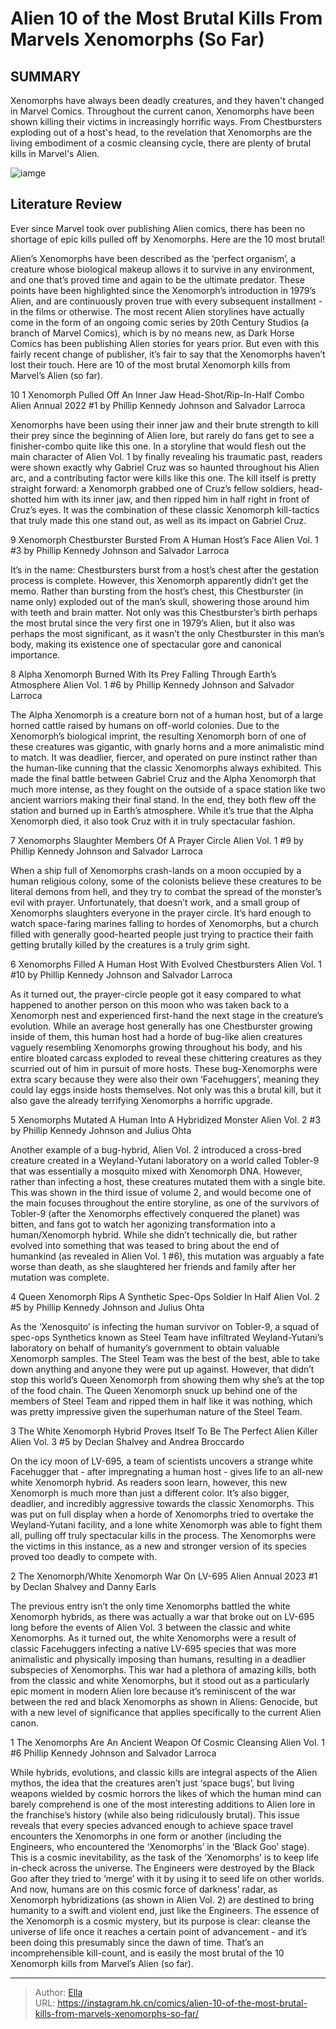 # Alien 10 of the Most Brutal Kills From Marvels Xenomorphs (So Far)


## SUMMARY 


 Xenomorphs have always been deadly creatures, and they haven&#39;t changed in Marvel Comics. 
 Throughout the current canon, Xenomorphs have been shown killing their victims in increasingly horrific ways. 
 From Chestbursters exploding out of a host&#39;s head, to the revelation that Xenomorphs are the living embodiment of a cosmic cleansing cycle, there are plenty of brutal kills in Marvel&#39;s Alien. 

![iamge](https://static1.srcdn.com/wordpress/wp-content/uploads/2023/12/10-marvel-alien-kills.jpg)

## Literature Review

Ever since Marvel took over publishing Alien comics, there has been no shortage of epic kills pulled off by Xenomorphs. Here are the 10 most brutal! 




Alien’s Xenomorphs have been described as the ‘perfect organism’, a creature whose biological makeup allows it to survive in any environment, and one that’s proved time and again to be the ultimate predator. These points have been highlighted since the Xenomorph’s introduction in 1979’s Alien, and are continuously proven true with every subsequent installment - in the films or otherwise.
The most recent Alien storylines have actually come in the form of an ongoing comic series by 20th Century Studios (a branch of Marvel Comics), which is by no means new, as Dark Horse Comics has been publishing Alien stories for years prior. But even with this fairly recent change of publisher, it’s fair to say that the Xenomorphs haven’t lost their touch. Here are 10 of the most brutal Xenomorph kills from Marvel’s Alien (so far).









 








 10  1 Xenomorph Pulled Off An Inner Jaw Head-Shot/Rip-In-Half Combo 
Alien Annual 2022 #1 by Phillip Kennedy Johnson and Salvador Larroca
        

Xenomorphs have been using their inner jaw and their brute strength to kill their prey since the beginning of Alien lore, but rarely do fans get to see a finisher-combo quite like this one. In a storyline that would flesh out the main character of Alien Vol. 1 by finally revealing his traumatic past, readers were shown exactly why Gabriel Cruz was so haunted throughout his Alien arc, and a contributing factor were kills like this one.
The kill itself is pretty straight forward: a Xenomorph grabbed one of Cruz’s fellow soldiers, head-shotted him with its inner jaw, and then ripped him in half right in front of Cruz’s eyes. It was the combination of these classic Xenomorph kill-tactics that truly made this one stand out, as well as its impact on Gabriel Cruz.





 9  Xenomorph Chestburster Bursted From A Human Host’s Face 
Alien Vol. 1 #3 by Phillip Kennedy Johnson and Salvador Larroca
        

It’s in the name: Chestbursters burst from a host’s chest after the gestation process is complete. However, this Xenomorph apparently didn’t get the memo. Rather than bursting from the host’s chest, this Chestburster (in name only) exploded out of the man’s skull, showering those around him with teeth and brain matter.
Not only was this Chestburster’s birth perhaps the most brutal since the very first one in 1979’s Alien, but it also was perhaps the most significant, as it wasn’t the only Chestburster in this man’s body, making its existence one of spectacular gore and canonical importance.





 8  Alpha Xenomorph Burned With Its Prey Falling Through Earth’s Atmosphere 
Alien Vol. 1 #6 by Phillip Kennedy Johnson and Salvador Larroca


 







The Alpha Xenomorph is a creature born not of a human host, but of a large horned cattle raised by humans on off-world colonies. Due to the Xenomorph’s biological imprint, the resulting Xenomorph born of one of these creatures was gigantic, with gnarly horns and a more animalistic mind to match. It was deadlier, fiercer, and operated on pure instinct rather than the human-like cunning that the classic Xenomorphs always exhibited. This made the final battle between Gabriel Cruz and the Alpha Xenomorph that much more intense, as they fought on the outside of a space station like two ancient warriors making their final stand.
In the end, they both flew off the station and burned up in Earth’s atmosphere. While it’s true that the Alpha Xenomorph died, it also took Cruz with it in truly spectacular fashion.





 7  Xenomorphs Slaughter Members Of A Prayer Circle 
Alien Vol. 1 #9 by Phillip Kennedy Johnson and Salvador Larroca
        

When a ship full of Xenomorphs crash-lands on a moon occupied by a human religious colony, some of the colonists believe these creatures to be literal demons from hell, and they try to combat the spread of the monster’s evil with prayer. Unfortunately, that doesn’t work, and a small group of Xenomorphs slaughters everyone in the prayer circle.
It’s hard enough to watch space-faring marines falling to hordes of Xenomorphs, but a church filled with generally good-hearted people just trying to practice their faith getting brutally killed by the creatures is a truly grim sight.





 6  Xenomorphs Filled A Human Host With Evolved Chestbursters 
Alien Vol. 1 #10 by Phillip Kennedy Johnson and Salvador Larroca


 







As it turned out, the prayer-circle people got it easy compared to what happened to another person on this moon who was taken back to a Xenomorph nest and experienced first-hand the next stage in the creature’s evolution. While an average host generally has one Chestburster growing inside of them, this human host had a horde of bug-like alien creatures vaguely resembling Xenomorphs growing throughout his body, and his entire bloated carcass exploded to reveal these chittering creatures as they scurried out of him in pursuit of more hosts.
These bug-Xenomorphs were extra scary because they were also their own ‘Facehuggers’, meaning they could lay eggs inside hosts themselves. Not only was this a brutal kill, but it also gave the already terrifying Xenomorphs a horrific upgrade.





 5  Xenomorphs Mutated A Human Into A Hybridized Monster 
Alien Vol. 2 #3 by Phillip Kennedy Johnson and Julius Ohta


 







Another example of a bug-hybrid, Alien Vol. 2 introduced a cross-bred creature created in a Weyland-Yutani laboratory on a world called Tobler-9 that was essentially a mosquito mixed with Xenomorph DNA. However, rather than infecting a host, these creatures mutated them with a single bite. This was shown in the third issue of volume 2, and would become one of the main focuses throughout the entire storyline, as one of the survivors of Tobler-9 (after the Xenomorphs effectively conquered the planet) was bitten, and fans got to watch her agonizing transformation into a human/Xenomorph hybrid.
While she didn’t technically die, but rather evolved into something that was teased to bring about the end of humankind (as revealed in Alien Vol. 1 #6), this mutation was arguably a fate worse than death, as she slaughtered her friends and family after her mutation was complete.





 4  Queen Xenomorph Rips A Synthetic Spec-Ops Soldier In Half 
Alien Vol. 2 #5 by Phillip Kennedy Johnson and Julius Ohta
        

As the ‘Xenosquito’ is infecting the human survivor on Tobler-9, a squad of spec-ops Synthetics known as Steel Team have infiltrated Weyland-Yutani’s laboratory on behalf of humanity’s government to obtain valuable Xenomorph samples. The Steel Team was the best of the best, able to take down anything and anyone they were put up against. However, that didn’t stop this world’s Queen Xenomorph from showing them why she’s at the top of the food chain.
The Queen Xenomorph snuck up behind one of the members of Steel Team and ripped them in half like it was nothing, which was pretty impressive given the superhuman nature of the Steel Team.





 3  The White Xenomorph Hybrid Proves Itself To Be The Perfect Alien Killer 
Alien Vol. 3 #5 by Declan Shalvey and Andrea Broccardo
        

On the icy moon of LV-695, a team of scientists uncovers a strange white Facehugger that - after impregnating a human host - gives life to an all-new white Xenomorph hybrid. As readers soon learn, however, this new Xenomorph is much more than just a different color. It’s also bigger, deadlier, and incredibly aggressive towards the classic Xenomorphs. This was put on full display when a horde of Xenomorphs tried to overtake the Weyland-Yutani facility, and a lone white Xenomorph was able to fight them all, pulling off truly spectacular kills in the process.
The Xenomorphs were the victims in this instance, as a new and stronger version of its species proved too deadly to compete with.





 2  The Xenomorph/White Xenomorph War On LV-695 
Alien Annual 2023 #1 by Declan Shalvey and Danny Earls
        

The previous entry isn’t the only time Xenomorphs battled the white Xenomorph hybrids, as there was actually a war that broke out on LV-695 long before the events of Alien Vol. 3 between the classic and white Xenomorphs. As it turned out, the white Xenomorphs were a result of classic Facehuggers infecting a native LV-695 species that was more animalistic and physically imposing than humans, resulting in a deadlier subspecies of Xenomorphs.
This war had a plethora of amazing kills, both from the classic and white Xenomorphs, but it stood out as a particularly epic moment in modern Alien lore because it’s reminiscent of the war between the red and black Xenomorphs as shown in Aliens: Genocide, but with a new level of significance that applies specifically to the current Alien canon.





 1  The Xenomorphs Are An Ancient Weapon Of Cosmic Cleansing 
Alien Vol. 1 #6 Phillip Kennedy Johnson and Salvador Larroca
        

While hybrids, evolutions, and classic kills are integral aspects of the Alien mythos, the idea that the creatures aren’t just ‘space bugs’, but living weapons wielded by cosmic horrors the likes of which the human mind can barely comprehend is one of the most interesting additions to Alien lore in the franchise’s history (while also being ridiculously brutal). This issue reveals that every species advanced enough to achieve space travel encounters the Xenomorphs in one form or another (including the Engineers, who encountered the ‘Xenomorphs’ in the ‘Black Goo’ stage). This is a cosmic inevitability, as the task of the ‘Xenomorphs’ is to keep life in-check across the universe. The Engineers were destroyed by the Black Goo after they tried to ‘merge’ with it by using it to seed life on other worlds. And now, humans are on this cosmic force of darkness’ radar, as Xenomorph hybridizations (as shown in Alien Vol. 2) are destined to bring humanity to a swift and violent end, just like the Engineers.
The essence of the Xenomorph is a cosmic mystery, but its purpose is clear: cleanse the universe of life once it reaches a certain point of advancement - and it’s been doing this presumably since the dawn of time. That’s an incomprehensible kill-count, and is easily the most brutal of the 10 Xenomorph kills from Marvel’s Alien (so far).

---

> Author: [Ella](https://instagram.hk.cn/)  
> URL: https://instagram.hk.cn/comics/alien-10-of-the-most-brutal-kills-from-marvels-xenomorphs-so-far/  

